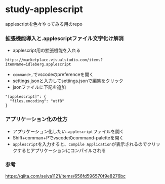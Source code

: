 # study-applescript
applescriptを色々やってみる用のrepo

### 拡張機能導入と.applescriptファイル文字化け解消
- applescript用の拡張機能を入れる
```
https://marketplace.visualstudio.com/items?itemName=idleberg.applescript
```
- `command+,`でvscodeのpreferenceを開く
- settings.jsonと入力してsettings.jsonで編集をクリック
- jsonファイルに下記を追加

```
"[applescript]": {
  "files.encoding": "utf8"
}
```

### アプリケーション化の仕方
- アプリケーション化したい`.applescript`ファイルを開く
- Shift+comman+Pでvscodeのcommand-paletteを開く
- `applescript`を入力すると、`Compile Application`が表示されるのでクリックするとアプリケーションにコンパイルされる

### 参考
https://qiita.com/seiya1121/items/656fd596570f9e8276bc